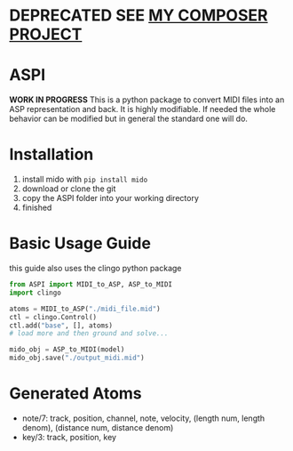 # DEPRECATED SEE [MY COMPOSER PROJECT](https://github.com/optzGuitar/music_analysis)

# ASPI

**WORK IN PROGRESS**
This is a python package to convert MIDI files into an ASP representation and back.
It is highly modifiable. If needed the whole behavior can be modified but in general the standard one will do.

# Installation

1. install mido with ```pip install mido```
2. download or clone the git
3. copy the ASPI folder into your working directory
4. finished

# Basic Usage Guide

this guide also uses the clingo python package
```python
from ASPI import MIDI_to_ASP, ASP_to_MIDI
import clingo

atoms = MIDI_to_ASP("./midi_file.mid")
ctl = clingo.Control()
ctl.add("base", [], atoms)
# load more and then ground and solve...

mido_obj = ASP_to_MIDI(model)
mido_obj.save("./output_midi.mid")
```

# Generated Atoms

- note/7: track, position, channel, note, velocity, (length num, length denom), (distance num, distance denom)
- key/3: track, position, key

